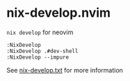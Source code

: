 # nix-develop.nvim

`nix develop` for neovim

```vim
:NixDevelop
:NixDevelop .#dev-shell
:NixDevelop --impure
```

See [nix-develop.txt](doc/nix-develop.txt) for more information

